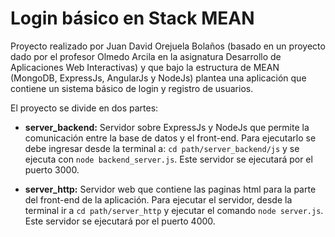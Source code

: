 Login básico en Stack MEAN
======================================

Proyecto realizado por Juan David Orejuela Bolaños (basado en un proyecto dado por el profesor Olmedo Arcila en la asignatura Desarrollo de Aplicaciones Web Interactivas) y que bajo la estructura de MEAN (MongoDB, ExpressJs, AngularJs y NodeJs) plantea una aplicación que contiene un sistema básico de login y registro de usuarios.

El proyecto se divide en dos partes:

* **server_backend:** Servidor sobre ExpressJs y NodeJs que permite la comunicación entre la base de datos y el front-end. Para ejecutarlo se debe ingresar desde la terminal a: `cd path/server_backend/js`
y se ejecuta con `node backend_server.js`. Este servidor se ejecutará por el puerto 3000.

* **server_http:** Servidor web que contiene las paginas html para la parte del front-end de la aplicación. Para ejecutar el servidor, desde la terminal ir a `cd path/server_http` y ejecutar el comando `node server.js`. Este servidor se ejecutará por el puerto 4000.
